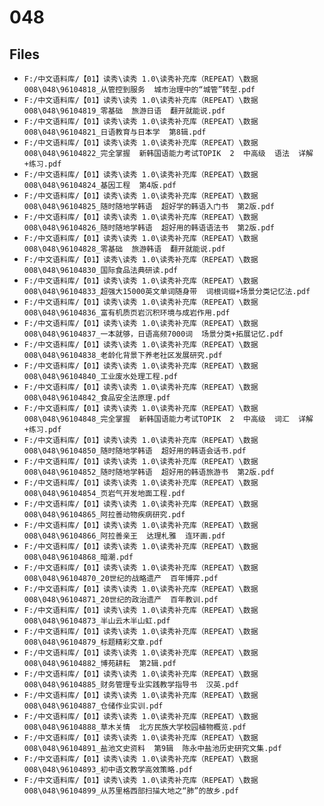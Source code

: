 # 048

## Files

- `F:/中文语料库/【01】读秀\读秀 1.0\读秀补充库（REPEAT）\数据008\048\96104818_从管控到服务  城市治理中的“城管”转型.pdf`
- `F:/中文语料库/【01】读秀\读秀 1.0\读秀补充库（REPEAT）\数据008\048\96104819_零基础  旅游日语  翻开就能说.pdf`
- `F:/中文语料库/【01】读秀\读秀 1.0\读秀补充库（REPEAT）\数据008\048\96104821_日语教育与日本学  第8辑.pdf`
- `F:/中文语料库/【01】读秀\读秀 1.0\读秀补充库（REPEAT）\数据008\048\96104822_完全掌握  新韩国语能力考试TOPIK  2  中高级  语法  详解+练习.pdf`
- `F:/中文语料库/【01】读秀\读秀 1.0\读秀补充库（REPEAT）\数据008\048\96104824_基因工程  第4版.pdf`
- `F:/中文语料库/【01】读秀\读秀 1.0\读秀补充库（REPEAT）\数据008\048\96104825_随时随地学韩语  超好学的韩语入门书  第2版.pdf`
- `F:/中文语料库/【01】读秀\读秀 1.0\读秀补充库（REPEAT）\数据008\048\96104826_随时随地学韩语  超好用的韩语语法书  第2版.pdf`
- `F:/中文语料库/【01】读秀\读秀 1.0\读秀补充库（REPEAT）\数据008\048\96104828_零基础  旅游韩语  翻开就能说.pdf`
- `F:/中文语料库/【01】读秀\读秀 1.0\读秀补充库（REPEAT）\数据008\048\96104830_国际食品法典研读.pdf`
- `F:/中文语料库/【01】读秀\读秀 1.0\读秀补充库（REPEAT）\数据008\048\96104833_超强大15000英文单词随身带  词根词缀+场景分类记忆法.pdf`
- `F:/中文语料库/【01】读秀\读秀 1.0\读秀补充库（REPEAT）\数据008\048\96104836_富有机质页岩沉积环境与成岩作用.pdf`
- `F:/中文语料库/【01】读秀\读秀 1.0\读秀补充库（REPEAT）\数据008\048\96104837_一本就够，日语高频7000词  场景分类+拓展记忆.pdf`
- `F:/中文语料库/【01】读秀\读秀 1.0\读秀补充库（REPEAT）\数据008\048\96104838_老龄化背景下养老社区发展研究.pdf`
- `F:/中文语料库/【01】读秀\读秀 1.0\读秀补充库（REPEAT）\数据008\048\96104840_工业废水处理工程.pdf`
- `F:/中文语料库/【01】读秀\读秀 1.0\读秀补充库（REPEAT）\数据008\048\96104842_食品安全法原理.pdf`
- `F:/中文语料库/【01】读秀\读秀 1.0\读秀补充库（REPEAT）\数据008\048\96104848_完全掌握  新韩国语能力考试TOPIK  2  中高级  词汇  详解+练习.pdf`
- `F:/中文语料库/【01】读秀\读秀 1.0\读秀补充库（REPEAT）\数据008\048\96104850_随时随地学韩语  超好用的韩语会话书.pdf`
- `F:/中文语料库/【01】读秀\读秀 1.0\读秀补充库（REPEAT）\数据008\048\96104852_随时随地学韩语  超好用的韩语旅游书  第2版.pdf`
- `F:/中文语料库/【01】读秀\读秀 1.0\读秀补充库（REPEAT）\数据008\048\96104854_页岩气开发地面工程.pdf`
- `F:/中文语料库/【01】读秀\读秀 1.0\读秀补充库（REPEAT）\数据008\048\96104865_阿拉善动物疾病研究.pdf`
- `F:/中文语料库/【01】读秀\读秀 1.0\读秀补充库（REPEAT）\数据008\048\96104866_阿拉善亲王  达理札雅  连环画.pdf`
- `F:/中文语料库/【01】读秀\读秀 1.0\读秀补充库（REPEAT）\数据008\048\96104868_暗潮.pdf`
- `F:/中文语料库/【01】读秀\读秀 1.0\读秀补充库（REPEAT）\数据008\048\96104870_20世纪的战略遗产  百年博弈.pdf`
- `F:/中文语料库/【01】读秀\读秀 1.0\读秀补充库（REPEAT）\数据008\048\96104871_20世纪的政治遗产  百年教训.pdf`
- `F:/中文语料库/【01】读秀\读秀 1.0\读秀补充库（REPEAT）\数据008\048\96104873_半山云木半山虹.pdf`
- `F:/中文语料库/【01】读秀\读秀 1.0\读秀补充库（REPEAT）\数据008\048\96104879_标题精彩文章.pdf`
- `F:/中文语料库/【01】读秀\读秀 1.0\读秀补充库（REPEAT）\数据008\048\96104882_博苑耕耘  第2辑.pdf`
- `F:/中文语料库/【01】读秀\读秀 1.0\读秀补充库（REPEAT）\数据008\048\96104885_财务管理专业实践教学指导书  汉英.pdf`
- `F:/中文语料库/【01】读秀\读秀 1.0\读秀补充库（REPEAT）\数据008\048\96104887_仓储作业实训.pdf`
- `F:/中文语料库/【01】读秀\读秀 1.0\读秀补充库（REPEAT）\数据008\048\96104888_草木关情  北方民族大学校园植物概览.pdf`
- `F:/中文语料库/【01】读秀\读秀 1.0\读秀补充库（REPEAT）\数据008\048\96104891_盐池文史资料  第9辑  陈永中盐池历史研究文集.pdf`
- `F:/中文语料库/【01】读秀\读秀 1.0\读秀补充库（REPEAT）\数据008\048\96104893_初中语文教学高效策略.pdf`
- `F:/中文语料库/【01】读秀\读秀 1.0\读秀补充库（REPEAT）\数据008\048\96104899_从苏里格西部扫描大地之“肺”的故乡.pdf`
